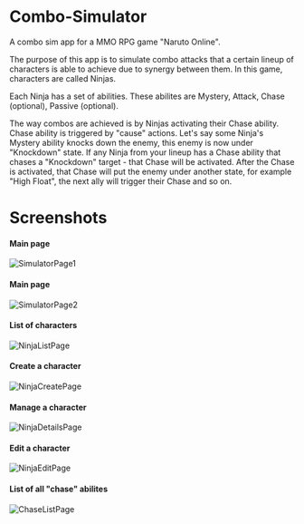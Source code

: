 # Combo-Simulator
A combo sim app for a MMO RPG game "Naruto Online".

The purpose of this app is to simulate combo attacks that a certain lineup of characters is able to achieve due to synergy between them.
In this game, characters are called Ninjas. 

Each Ninja has a set of abilities. These abilites are Mystery, Attack, Chase (optional), Passive (optional).

The way combos are achieved is by Ninjas activating their Chase ability. Chase ability is triggered by "cause" actions.
Let's say some Ninja's Mystery ability knocks down the enemy, this enemy is now under "Knockdown" state. 
If any Ninja from your lineup has a Chase ability that chases a "Knockdown" target - that Chase will be activated.
After the Chase is activated, that Chase will put the enemy under another state, for example "High Float", the next ally will trigger their Chase and so on.

# Screenshots

#### Main page
![SimulatorPage1](https://i.imgur.com/vh9qpZO.png)
#### Main page
![SimulatorPage2](https://i.imgur.com/b8e5OIM.png)
#### List of characters
![NinjaListPage](https://i.imgur.com/YWXjNoc.png)
#### Create a character
![NinjaCreatePage](https://i.imgur.com/d1c8NaF.png)
#### Manage a character
![NinjaDetailsPage](https://i.imgur.com/O51tXYX.png)
#### Edit a character
![NinjaEditPage](https://i.imgur.com/YJxmVED.png)
#### List of all "chase" abilites
![ChaseListPage](https://i.imgur.com/JyCBZhv.png)